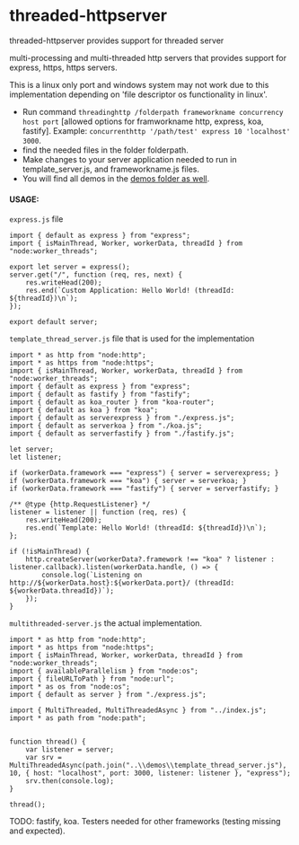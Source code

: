 # threaded-httpserver
threaded-httpserver provides support for threaded server

multi-processing and multi-threaded http servers that provides support for express, https, https servers.  

This is a linux only port and windows system may not work due to this implementation depending on 'file descriptor os functionality in linux'.

- Run command `threadinghttp /folderpath frameworkname concurrency host port` [allowed options for framworkname http, express, koa, fastify]. Example: `concurrenthttp '/path/test' express 10 'localhost' 3000`.
- find the needed files in the folder folderpath.
- Make changes to your server application needed to run in template_server.js, and frameworkname.js files.
- You will find all demos in the [demos folder as well](https://github.com/ganeshkbhat/threaded-httpserver/tree/main/demos).


#### USAGE:

`express.js` file


```
import { default as express } from "express";
import { isMainThread, Worker, workerData, threadId } from "node:worker_threads";

export let server = express();
server.get("/", function (req, res, next) {
    res.writeHead(200);
    res.end(`Custom Application: Hello World! (threadId: ${threadId})\n`);
});

export default server;
```


`template_thread_server.js` file that is used for the implementation


```
import * as http from "node:http";
import * as https from "node:https";
import { isMainThread, Worker, workerData, threadId } from "node:worker_threads";
import { default as express } from "express";
import { default as fastify } from "fastify";
import { default as koa_router } from "koa-router";
import { default as koa } from "koa";
import { default as serverexpress } from "./express.js";
import { default as serverkoa } from "./koa.js";
import { default as serverfastify } from "./fastify.js";

let server;
let listener;

if (workerData.framework === "express") { server = serverexpress; }
if (workerData.framework === "koa") { server = serverkoa; }
if (workerData.framework === "fastify") { server = serverfastify; }

/** @type {http.RequestListener} */
listener = listener || function (req, res) {
    res.writeHead(200);
    res.end(`Template: Hello World! (threadId: ${threadId})\n`);
};

if (!isMainThread) {
    http.createServer(workerData?.framework !== "koa" ? listener : listener.callback).listen(workerData.handle, () => {
        console.log(`Listening on http://${workerData.host}:${workerData.port}/ (threadId: ${workerData.threadId})`);
    });
}
```

`multithreaded-server.js` the actual implementation.


```
import * as http from "node:http";
import * as https from "node:https";
import { isMainThread, Worker, workerData, threadId } from "node:worker_threads";
import { availableParallelism } from "node:os";
import { fileURLToPath } from "node:url";
import * as os from "node:os";
import { default as server } from "./express.js";

import { MultiThreaded, MultiThreadedAsync } from "../index.js";
import * as path from "node:path";


function thread() {
    var listener = server;
    var srv = MultiThreadedAsync(path.join("..\\demos\\template_thread_server.js"), 10, { host: "localhost", port: 3000, listener: listener }, "express");
    srv.then(console.log);
}

thread();

```

TODO: fastify, koa. Testers needed for other frameworks (testing missing and expected). 
